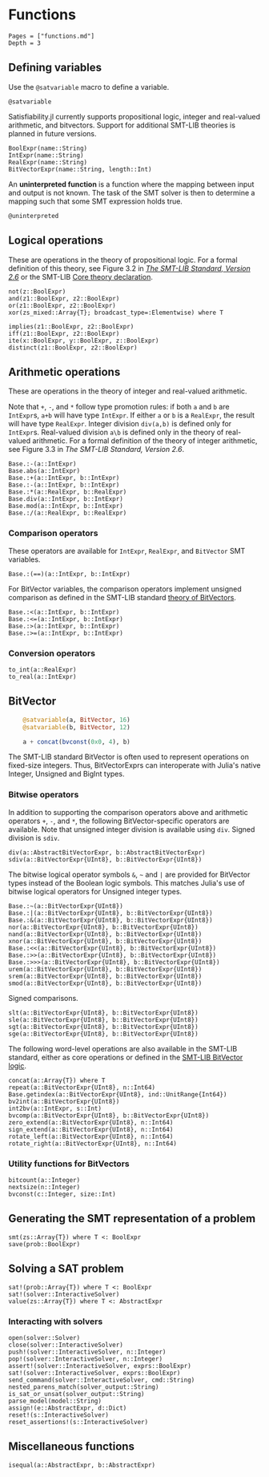 # Functions
```@contents
Pages = ["functions.md"]
Depth = 3
```

## Defining variables
Use the `@satvariable` macro to define a variable.
```@docs
@satvariable
```
Satisfiability.jl currently supports propositional logic, integer and real-valued arithmetic, and bitvectors. Support for additional SMT-LIB theories is planned in future versions.
```@docs
BoolExpr(name::String)
IntExpr(name::String)
RealExpr(name::String)
BitVectorExpr(name::String, length::Int)
```

An **uninterpreted function** is a function where the mapping between input and output is not known. The task of the SMT solver is then to determine a mapping such that some SMT expression holds true.
```@docs
@uninterpreted
```


## Logical operations
These are operations in the theory of propositional logic. For a formal definition of this theory, see Figure 3.2 in [*The SMT-LIB Standard, Version 2.6*](https://smtlib.cs.uiowa.edu/standard.shtml) or the SMT-LIB [Core theory declaration](http://smtlib.cs.uiowa.edu/theories.shtml).
```@docs
not(z::BoolExpr)
and(z1::BoolExpr, z2::BoolExpr)
or(z1::BoolExpr, z2::BoolExpr)
xor(zs_mixed::Array{T}; broadcast_type=:Elementwise) where T

implies(z1::BoolExpr, z2::BoolExpr)
iff(z1::BoolExpr, z2::BoolExpr)
ite(x::BoolExpr, y::BoolExpr, z::BoolExpr)
distinct(z1::BoolExpr, z2::BoolExpr)
```

## Arithmetic operations
These are operations in the theory of integer and real-valued arithmetic.

Note that `+`, `-`, and `*` follow type promotion rules: if both `a` and `b` are `IntExpr`s, `a+b` will have type `IntExpr`. If either `a` or `b` is a `RealExpr`, the result will have type `RealExpr`. Integer division `div(a,b)` is defined only for `IntExpr`s. Real-valued division `a\b` is defined only in the theory of real-valued arithmetic.
For a formal definition of the theory of integer arithmetic, see Figure 3.3 in *The SMT-LIB Standard, Version 2.6*.

```@docs
Base.:-(a::IntExpr)
Base.abs(a::IntExpr)
Base.:+(a::IntExpr, b::IntExpr)
Base.:-(a::IntExpr, b::IntExpr)
Base.:*(a::RealExpr, b::RealExpr)
Base.div(a::IntExpr, b::IntExpr)
Base.mod(a::IntExpr, b::IntExpr)
Base.:/(a::RealExpr, b::RealExpr)
```

### Comparison operators
These operators are available for `IntExpr`, `RealExpr`, and `BitVector` SMT variables.
```@docs
Base.:(==)(a::IntExpr, b::IntExpr)
```
For BitVector variables, the comparison operators implement unsigned comparison as defined in the SMT-LIB standard [theory of BitVectors](http://smtlib.cs.uiowa.edu/theories.shtml).

```@docs
Base.:<(a::IntExpr, b::IntExpr)
Base.:<=(a::IntExpr, b::IntExpr)
Base.:>(a::IntExpr, b::IntExpr)
Base.:>=(a::IntExpr, b::IntExpr)
```

### Conversion operators
```@docs
to_int(a::RealExpr)
to_real(a::IntExpr)
```

## BitVector
```julia
    @satvariable(a, BitVector, 16)
    @satvariable(b, BitVector, 12)

    a + concat(bvconst(0x0, 4), b)
```
The SMT-LIB standard BitVector is often used to represent operations on fixed-size integers. Thus, BitVectorExprs can interoperate with Julia's native Integer, Unsigned and BigInt types.

### Bitwise operators
In addition to supporting the comparison operators above and arithmetic operators `+`, `-`, and `*`, the following BitVector-specific operators are available.
Note that unsigned integer division is available using `div`. Signed division is `sdiv`.
```@docs
div(a::AbstractBitVectorExpr, b::AbstractBitVectorExpr)
sdiv(a::BitVectorExpr{UInt8}, b::BitVectorExpr{UInt8})
```

The bitwise logical operator symbols `&`, `~` and `|` are provided for BitVector types instead of the Boolean logic symbols. This matches Julia's use of bitwise logical operators for Unsigned integer types.

```@docs
Base.:~(a::BitVectorExpr{UInt8})
Base.:|(a::BitVectorExpr{UInt8}, b::BitVectorExpr{UInt8})
Base.:&(a::BitVectorExpr{UInt8}, b::BitVectorExpr{UInt8})
nor(a::BitVectorExpr{UInt8}, b::BitVectorExpr{UInt8})
nand(a::BitVectorExpr{UInt8}, b::BitVectorExpr{UInt8})
xnor(a::BitVectorExpr{UInt8}, b::BitVectorExpr{UInt8})
Base.:<<(a::BitVectorExpr{UInt8}, b::BitVectorExpr{UInt8})
Base.:>>(a::BitVectorExpr{UInt8}, b::BitVectorExpr{UInt8})
Base.:>>>(a::BitVectorExpr{UInt8}, b::BitVectorExpr{UInt8})
urem(a::BitVectorExpr{UInt8}, b::BitVectorExpr{UInt8})
srem(a::BitVectorExpr{UInt8}, b::BitVectorExpr{UInt8})
smod(a::BitVectorExpr{UInt8}, b::BitVectorExpr{UInt8})
```
Signed comparisons.
```@docs
slt(a::BitVectorExpr{UInt8}, b::BitVectorExpr{UInt8})
sle(a::BitVectorExpr{UInt8}, b::BitVectorExpr{UInt8})
sgt(a::BitVectorExpr{UInt8}, b::BitVectorExpr{UInt8})
sge(a::BitVectorExpr{UInt8}, b::BitVectorExpr{UInt8})
```

The following word-level operations are also available in the SMT-LIB standard, either as core operations or defined in the [SMT-LIB BitVector logic](https://smtlib.cs.uiowa.edu/logics-all.shtml#QF_BV).
```@docs
concat(a::Array{T}) where T
repeat(a::BitVectorExpr{UInt8}, n::Int64)
Base.getindex(a::BitVectorExpr{UInt8}, ind::UnitRange{Int64})
bv2int(a::BitVectorExpr{UInt8})
int2bv(a::IntExpr, s::Int)
bvcomp(a::BitVectorExpr{UInt8}, b::BitVectorExpr{UInt8})
zero_extend(a::BitVectorExpr{UInt8}, n::Int64)
sign_extend(a::BitVectorExpr{UInt8}, n::Int64)
rotate_left(a::BitVectorExpr{UInt8}, n::Int64)
rotate_right(a::BitVectorExpr{UInt8}, n::Int64)
```

### Utility functions for BitVectors
```@docs
bitcount(a::Integer)
nextsize(n::Integer)
bvconst(c::Integer, size::Int)
```

## Generating the SMT representation of a problem

```@docs
smt(zs::Array{T}) where T <: BoolExpr
save(prob::BoolExpr)
```
## Solving a SAT problem

```@docs
sat!(prob::Array{T}) where T <: BoolExpr
sat!(solver::InteractiveSolver)
value(zs::Array{T}) where T <: AbstractExpr
```

### Interacting with solvers
```@docs
open(solver::Solver)
close(solver::InteractiveSolver)
push!(solver::InteractiveSolver, n::Integer)
pop!(solver::InteractiveSolver, n::Integer)
assert!(solver::InteractiveSolver, exprs::BoolExpr)
sat!(solver::InteractiveSolver, exprs::BoolExpr)
send_command(solver::InteractiveSolver, cmd::String)
nested_parens_match(solver_output::String)
is_sat_or_unsat(solver_output::String)
parse_model(model::String)
assign!(e::AbstractExpr, d::Dict)
reset!(s::InteractiveSolver)
reset_assertions!(s::InteractiveSolver)
```

## Miscellaneous functions
```@docs
isequal(a::AbstractExpr, b::AbstractExpr)
```